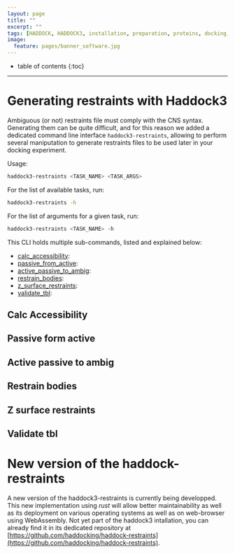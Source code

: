 ```yaml
---
layout: page
title: ""
excerpt: ""
tags: [HADDOCK, HADDOCK3, installation, preparation, proteins, docking, analysis, workflows, manual, usage]
image:
  feature: pages/banner_software.jpg
---
```


* table of contents
{:toc}

<hr>

# Generating restraints with Haddock3

Ambiguous (or not) restraints file must comply with the CNS syntax.
Generating them can be quite difficult, and for this reason we added a dedicated command line interface `haddock3-restraints`, allowing to perform several maniputation to generate restraints files to be used later in your docking experiment.

Usage:
```bash
haddock3-restraints <TASK_NAME> <TASK_ARGS>
```

For the list of available tasks, run:
```bash
haddock3-restraints -h
```

For the list of arguments for a given task, run:
```bash
haddock3-restraints <TASK_NAME> -h
```


This CLI holds multiple sub-commands, listed and explained below:
- [calc_accessibility](#calc-accessibility):
- [passive_from_active](#passive-form-active):
- [active_passive_to_ambig](#active-passive-to-ambig):
- [restrain_bodies](#restrain-bodies):
- [z_surface_restraints](#z-surface-restraints):
- [validate_tbl](#validate-tbl):


## Calc Accessibility


## Passive form active


## Active passive to ambig


## Restrain bodies


## Z surface restraints


## Validate tbl



# New version of the haddock-restraints

A new version of the haddock3-restraints is currently being developped.
This new implementation using *rust* will allow better maintainability as well as its deployment on various operating systems as well as on web-browser using WebAssembly.
Not yet part of the haddock3 intallation, you can already find it in its dedicated repository at [https://github.com/haddocking/haddock-restraints](https://github.com/haddocking/haddock-restraints).